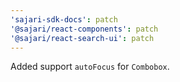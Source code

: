 ```yaml
---
'sajari-sdk-docs': patch
'@sajari/react-components': patch
'@sajari/react-search-ui': patch
---
```


Added support `autoFocus` for `Combobox`.
